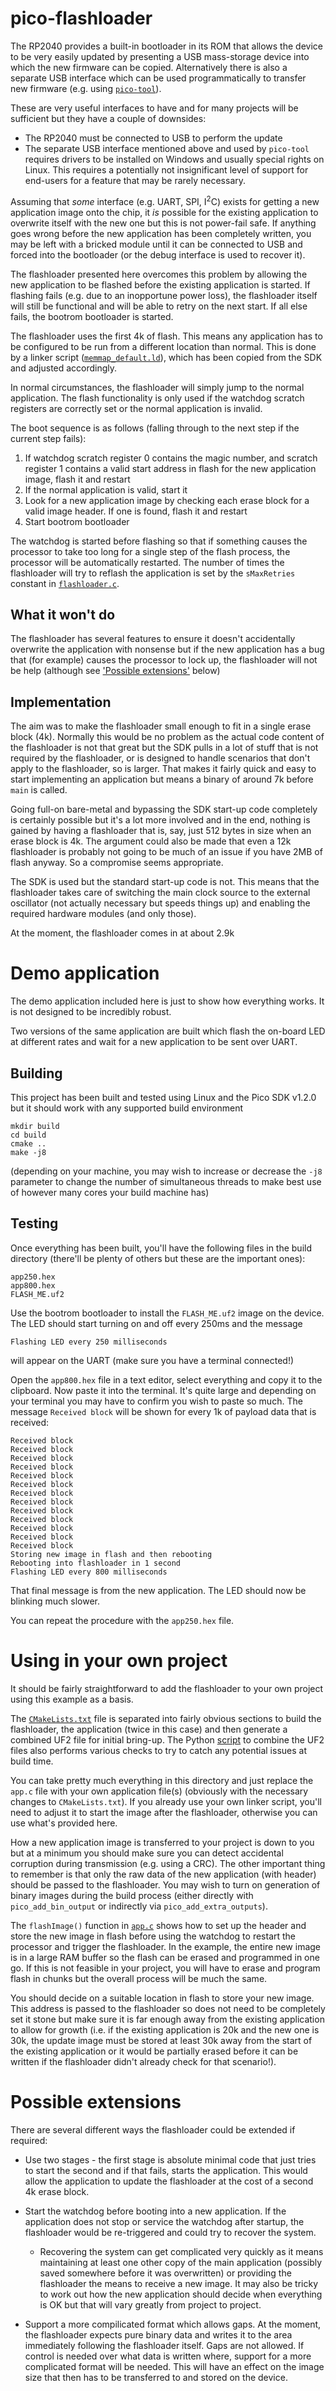 # pico-flashloader

The RP2040 provides a built-in bootloader in its ROM that allows the device to be very easily updated by presenting a USB mass-storage device into which the new firmware can be copied.
Alternatively there is also a separate USB interface which can be used programmatically to transfer new firmware (e.g. using [`pico-tool`](https://github.com/raspberrypi/picotool)).

These are very useful interfaces to have and for many projects will be sufficient but they have a couple of downsides:
* The RP2040 must be connected to USB to perform the update
* The separate USB interface mentioned above and used by `pico-tool` requires drivers to be installed on Windows and usually special rights on Linux.  This requires a potentially not insignificant level of support for end-users for a feature that may be rarely necessary.

Assuming that _some_ interface (e.g. UART, SPI, I<sup>2</sup>C) exists for getting a new application image onto the chip, it _is_ possible for the existing application to overwrite itself with the new one but this is not power-fail safe.  If anything goes wrong before the new application has been completely written, you may be left with a bricked module until it can be connected to USB and forced
into the bootloader (or the debug interface is used to recover it).

The flashloader presented here overcomes this problem by allowing the new application to be flashed before the existing application is started.  If flashing fails (e.g. due to an inopportune power loss), the flashloader itself will still be functional and will be able to retry on the next start.  If all else fails, the bootrom bootloader is started.

The flashloader uses the first 4k of flash.  This means any application has to be configured to be run from a different location than normal.  This is done by a linker script ([`memmap_default.ld`](memmap_default.ld)), which has been copied from the SDK and adjusted accordingly.

In normal circumstances, the flashloader will simply jump to the normal application.  The flash functionality is only used if the watchdog scratch registers are correctly set or the normal application is invalid.

The boot sequence is as follows (falling through to the next step if the current step fails):
1. If watchdog scratch register 0 contains the magic number, and scratch register 1 contains a valid start address in flash for the new application image, flash it and restart
1. If the normal application is valid, start it
1. Look for a new application image by checking each erase block for a valid image header.  If one is found, flash it and restart
1. Start bootrom bootloader

The watchdog is started before flashing so that if something causes the processor to take too long for a single step of the flash process, the processor will be automatically restarted.  The number of times the flashloader will try to reflash the application is set by the `sMaxRetries` constant in [`flashloader.c`](flashloader.c).

## What it won't do
The flashloader has several features to ensure it doesn't accidentally overwrite the application with nonsense but if the new application has a bug that (for example) causes the processor to lock up, the flashloader will not be help (although see ['Possible extensions'](#possible-extensions) below)

## Implementation
The aim was to make the flashloader small enough to fit in a single erase block (4k).  Normally this would be no problem as the actual code content of the flashloader is not that great but the SDK pulls in a lot of stuff that is not required by the flashloader, or is designed to handle scenarios that don't apply to the flashloader, so is larger.  That makes it fairly quick and easy to start implementing an application but means a binary of around 7k before `main` is called.

Going full-on bare-metal and bypassing the SDK start-up code completely is certainly possible but it's a lot more involved and in the end, nothing is gained by having a flashloader that is, say, just 512 bytes in size when an erase block is 4k.  The argument could also be made that even a 12k flashloader is probably not going to be much of an issue if you have 2MB of flash anyway.  So a compromise seems appropriate.

The SDK is used but the standard start-up code is not.  This means that the flashloader takes care of switching the main clock source to the external oscillator (not actually necessary but speeds things up) and enabling the required hardware modules (and only those).

At the moment, the flashloader comes in at about 2.9k

# Demo application
The demo application included here is just to show how everything works.  It is not designed to be incredibly robust.

Two versions of the same application are built which flash the on-board LED at different rates and wait for a new application to be sent over UART.

## Building
This project has been built and tested using Linux and the Pico SDK v1.2.0 but it should work with any supported build environment
```
mkdir build
cd build
cmake ..
make -j8
```
(depending on your machine, you may wish to increase or decrease the `-j8` parameter to change the number of simultaneous threads to make best use of however many cores your build machine has)


## Testing
Once everything has been built, you'll have the following files in the build directory (there'll be plenty of others but these are the important ones):
```
app250.hex
app800.hex
FLASH_ME.uf2
```
Use the bootrom bootloader to install the `FLASH_ME.uf2` image on the device.  The LED should start turning on and off every 250ms and the message
```
Flashing LED every 250 milliseconds
```
will appear on the UART (make sure you have a terminal connected!)

Open the `app800.hex` file in a text editor, select everything and copy it to the clipboard.
Now paste it into the terminal.  It's quite large and depending on your terminal you may have to confirm you wish to paste so much.
The message `Received block` will be shown for every 1k of payload data that is received:
```
Received block
Received block
Received block
Received block
Received block
Received block
Received block
Received block
Received block
Received block
Received block
Received block
Received block
Storing new image in flash and then rebooting
Rebooting into flashloader in 1 second
Flashing LED every 800 milliseconds
```
That final message is from the new application.  The LED should now be blinking much slower.

You can repeat the procedure with the `app250.hex` file.

# Using in your own project
It should be fairly straightforward to add the flashloader to your own project using this example as a basis.

The [`CMakeLists.txt`](CMakeLists.txt) file is separated into fairly obvious sections to build the flashloader, the application (twice in this case) and then generate a combined UF2 file for initial bring-up.  The Python [script](uf2tool.py) to combine the UF2 files also performs various checks to try to catch any potential issues at build time.

You can take pretty much everything in this directory and just replace the `app.c` file with your own application file(s) (obviously with the necessary changes to `CMakeLists.txt`).  If you already use your own linker script, you'll need to adjust it to start the image after the flashloader, otherwise you can use what's provided here.

How a new application image is transferred to your project is down to you but at a minimum you should make sure you can detect accidental corruption during transmission (e.g. using a CRC).  The other important thing to remember is that only the raw data of the new application (with header) should be passed to the flashloader.  You may wish to turn on generation of binary images during the build process (either directly with `pico_add_bin_output` or indirectly via `pico_add_extra_outputs`).

The `flashImage()` function in [`app.c`](app.c) shows how to set up the header and store the new image in flash before using the watchdog to restart the processor and trigger the flashloader.  In the example, the entire new image is in a large RAM buffer so the flash can be erased and programmed in one go.  If this is not feasible in your project, you will have to erase and program flash in chunks but the overall process will be much the same.

You should decide on a suitable location in flash to store your new image.  This address is passed to the flashloader so does not need to be completely set it stone but make sure it is far enough away from the existing application to allow for growth (i.e. if the existing application is 20k and the new one is 30k, the update image must be stored at least 30k away from the start of the existing application or it would be partially erased before it can be written if the flashloader didn't already check for that scenario!).

# Possible extensions
There are several different ways the flashloader could be extended if required:
* Use two stages - the first stage is absolute minimal code that just tries to start the second and if that fails, starts the application.  This would allow the application to update the flashloader at the cost of a second 4k erase block.

* Start the watchdog before booting into a new application.  If the application does not stop or service the watchdog after startup, the flashloader would be re-triggered and could try to recover the system.
  * Recovering the system can get complicated very quickly as it means maintaining at least one other copy of the main application (possibly saved somewhere before it was overwritten) or providing the flashloader the means to receive a new image.  It may also be tricky to work out how the new application should decide when everything is OK but that will vary greatly from project to project.

* Support a more compilicated format which allows gaps.  At the moment, the flashloader expects pure binary data and writes it to the area immediately following the flashloader itself.  Gaps are not allowed.  If control is needed over what data is written where, support for a more complicated format will be needed.  This will have an effect on the image size that then has to be transferred to and stored on the device.
